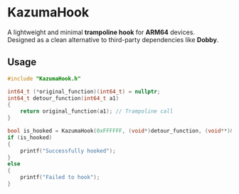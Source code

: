 # KazumaHook
A lightweight and minimal **trampoline hook** for **ARM64** devices.  
Designed as a clean alternative to third-party dependencies like **Dobby**.

## Usage
```cpp
#include "KazumaHook.h"

int64_t (*original_function)(int64_t) = nullptr;
int64_t detour_function(int64_t a1)
{
    return original_function(a1); // Trampoline call
}

bool is_hooked = KazumaHook(0xFFFFFF, (void*)detour_function, (void**)&original_function);
if (is_hooked)
{
    printf("Successfully hooked");
}
else
{
    printf("Failed to hook");
}
